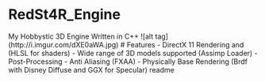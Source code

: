 # RedSt4R_Engine
<snippet>
  <content>
My Hobbystic 3D Engine Written in C++ 
![alt tag](http://i.imgur.com/dXE0aWA.jpg)
# Features
- DirectX 11 Rendering and (HLSL for shaders)
- Wide range of 3D models supported (Assimp Loader)
- Post-Processing
- Anti Aliasing (FXAA)
- Physically Base Rendering (Brdf with Disney Diffuse and GGX for Specular)
</content>
  <tabTrigger>readme</tabTrigger>
</snippet>
